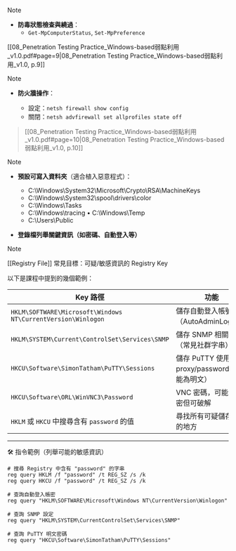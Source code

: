 
> [!NOTE]
> - **防毒狀態檢查與繞過**：
>     - `Get-MpComputerStatus`, `Set-MpPreference`
>     
> [[08_Penetration Testing Practice_Windows-based弱點利用_v1.0.pdf#page=9|08_Penetration Testing Practice_Windows-based弱點利用_v1.0, p.9]]

> [!NOTE]
> - **防火牆操作**：
> 
>    - 設定：`netsh firewall show config`
>    - 關閉：`netsh advfirewall set allprofiles state off`
>    
> >[[08_Penetration Testing Practice_Windows-based弱點利用_v1.0.pdf#page=10|08_Penetration Testing Practice_Windows-based弱點利用_v1.0, p.10]]

> [!NOTE]
> - **預設可寫入資料夾**（適合植入惡意程式）：
> 
>     - C:\Windows\System32\Microsoft\Crypto\RSA\MachineKeys 
>     - C:\Windows\System32\spool\drivers\color 
>     - C:\Windows\Tasks
>     - C:\Windows\tracing • C:\Windows\Temp
>     - C:\Users\Public
> 

- **登錄檔列舉關鍵資訊（如密碼、自動登入等）**

> [!NOTE]
> [[Registry File]]
> 常見目標：可疑/敏感資訊的 Registry Key
> 
> 以下是課程中提到的幾個範例：
> 
> |Key 路徑|功能|
> |---|---|
> |`HKLM\SOFTWARE\Microsoft\Windows NT\CurrentVersion\Winlogon`|儲存自動登入帳號密碼（AutoAdminLogon）|
> |`HKLM\SYSTEM\Current\ControlSet\Services\SNMP`|儲存 SNMP 相關設定（常見社群字串）|
> |`HKCU\Software\SimonTatham\PuTTY\Sessions`|儲存 PuTTY 使用的 proxy/password（可能為明文）|
> |`HKCU\Software\ORL\WinVNC3\Password`|VNC 密碼，可能是加密但可破解|
> |`HKLM` 或 `HKCU` 中搜尋含有 `password` 的值|尋找所有可疑儲存密碼的地方|
> 
> ---
> 
> 🛠️ 指令範例（列舉可能的敏感資訊）
> 
> 
> ```
> # 搜尋 Registry 中含有 "password" 的字串
> reg query HKLM /f "password" /t REG_SZ /s /k
> reg query HKCU /f "password" /t REG_SZ /s /k 
> 
> # 查詢自動登入帳密 
> reg query "HKLM\SOFTWARE\Microsoft\Windows NT\CurrentVersion\Winlogon"  
> 
> # 查詢 SNMP 設定 
> reg query "HKLM\SYSTEM\CurrentControlSet\Services\SNMP"  
> 
> # 查詢 PuTTY 明文密碼
> reg query "HKCU\Software\SimonTatham\PuTTY\Sessions"
> ```

